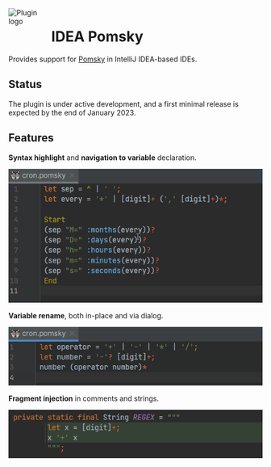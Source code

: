 <!--suppress HtmlDeprecatedAttribute -->
<img align="left" width="85" height="85" src="https://raw.githubusercontent.com/lppedd/idea-pomsky/main/.github/images/logo.png" alt="Plugin logo">

# IDEA Pomsky

Provides support for [Pomsky][1] in IntelliJ IDEA-based IDEs.

## Status

The plugin is under active development, and a first minimal release is expected by the end of January 2023.

## Features

**Syntax highlight** and **navigation to variable** declaration.

![](.github/images/variable-navigation.gif "Syntax highlight and navigation to variable declaration")

**Variable rename**, both in-place and via dialog.

![](.github/images/inplace-rename.gif "In-place variable rename")

**Fragment injection** in comments and strings.

![](.github/images/fragment-injection.png "Fragment injection")

[1]: https://github.com/rulex-rs/pomsky
[2]: https://github.com/rulex-rs/pomsky/issues/42#issuecomment-1305237036
